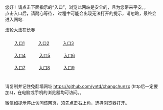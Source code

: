 您好！请点击下面指示的“入口”，浏览此网站是安全的，且为您带来平安。。 <br/>
点击入口后，请耐心等待， 过程中可能会出现无法打开的提示，请忽略，最终会进入网站. </br>

法轮大法在长春<br/>
<div style="padding:10px"><a style="margin:20px" target="_blank" href="https://d1ng4jn1rjuf0u.cloudfront.net/2Qpsp?zhafngd" id="ccLink1" rel="nofollow">入口1</a> <a target="_blank" style="margin:20px" href="https://d378djtxzqpq9r.cloudfront.net/2Qpsp?gmkblh" id="ccLink2" rel="nofollow">入口2</a> <a style="margin:20px" target="_blank" href="https://d3q0g3ux1t9kch.cloudfront.net/2Qpsp?djwun" id="ccLink3" rel="nofollow">入口3</a></div>

<div style="padding:10px" ><a style="margin:20px" target="_blank" href="https://d1ng4jn1rjuf0u.cloudfront.net/2Qpsp?zhafngd" id="ccLink4" rel="nofollow">入口4</a> <a style="margin:20px" href="https://d378djtxzqpq9r.cloudfront.net/2Qpsp?gmkblh" target="_blank" id="ccLink5" rel="nofollow">入口5</a> <a style="margin:20px" href="https://d3q0g3ux1t9kch.cloudfront.net/2Qpsp?djwun" target="_blank" id="ccLink6" rel="nofollow">入口6</a></div>

<div style="padding:10px"><a style="margin:20px" target="_blank" href="https://d1ng4jn1rjuf0u.cloudfront.net/2Qpsp?zhafngd" id="ccLink7" rel="nofollow">入口7</a> <a style="margin:20px" href="https://d378djtxzqpq9r.cloudfront.net/2Qpsp?gmkblh" target="_blank" id="ccLink8" rel="nofollow">入口8</a> <a style="margin:20px" target="_blank" href="https://d3q0g3ux1t9kch.cloudfront.net/2Qpsp?djwun" id="ccLink9" rel="nofollow">入口9</a></div>

<br/>



请复制并记住免翻墙网址 https://github.com/yntd/changchunzx (http后一定要加s)，在电脑或手机的浏览器均可访问。。<br/>

微信如提示停止访问该网页，须先点击右上角，选择浏览器打开。
